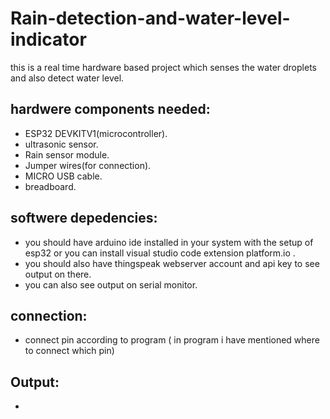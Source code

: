 # Rain-detection-and-water-level-indicator
this is a real time hardware based project which senses the water droplets and also detect water level.

## hardwere components needed:
- ESP32 DEVKITV1(microcontroller).
- ultrasonic sensor.
- Rain sensor module.
- Jumper wires(for connection).
- MICRO USB cable.
- breadboard.

## softwere depedencies:
- you should have arduino ide installed in your system with the setup of esp32 or you can install visual studio code extension platform.io .
-  you should also have thingspeak webserver account and api key to see output on there.
-   you can also see output on serial monitor.
  
## connection:
- connect pin according to program ( in program i have mentioned where to connect which pin)

## Output:
- 
